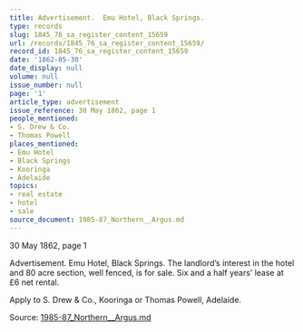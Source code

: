 ```yaml
---
title: Advertisement.  Emu Hotel, Black Springs.
type: records
slug: 1845_76_sa_register_content_15659
url: /records/1845_76_sa_register_content_15659/
record_id: 1845_76_sa_register_content_15659
date: '1862-05-30'
date_display: null
volume: null
issue_number: null
page: '1'
article_type: advertisement
issue_reference: 30 May 1862, page 1
people_mentioned:
- S. Drew & Co.
- Thomas Powell
places_mentioned:
- Emu Hotel
- Black Springs
- Kooringa
- Adelaide
topics:
- real estate
- hotel
- sale
source_document: 1985-87_Northern__Argus.md
---
```


30 May 1862, page 1

Advertisement.  Emu Hotel, Black Springs.  The landlord’s interest in the hotel and 80 acre section, well fenced, is for sale.  Six and a half years’ lease at £6 net rental.

Apply to S. Drew & Co., Kooringa or Thomas Powell, Adelaide.

Source: [1985-87_Northern__Argus.md](/downloads/markdown/1985-87_Northern__Argus.md)
